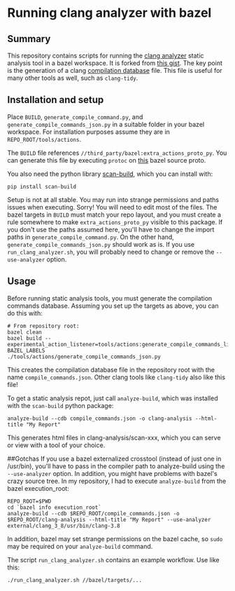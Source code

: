 # Running clang analyzer with bazel
## Summary
This repository contains scripts for running the [clang
analyzer](http://clang-analyzer.llvm.org/) static
analysis tool in a bazel workspace. It is forked from [this
gist](https://gist.github.com/bsilver8192/0115ee5d040bb601e3b7). The key point
is the generation of a clang [compilation
database](http://clang.llvm.org/docs/JSONCompilationDatabase.html) file. This
file is useful for many other tools as well, such as `clang-tidy`.

## Installation and setup
Place `BUILD`, `generate_compile_command.py`, and
`generate_compile_commands_json.py` in a suitable folder in your bazel
workspace. For installation purposes assume they are in `REPO_ROOT/tools/actions`.

The `BUILD` file references `//third_party/bazel:extra_actions_proto_py`. You
can generate this file by executing `protoc` on
[this](https://github.com/bazelbuild/bazel/blob/master/src/main/protobuf/extra_actions_base.proto)
bazel source proto.

You also need the python library
[scan-build](https://github.com/rizsotto/scan-build), which you can install
with:

```
pip install scan-build
```

Setup is not at all stable. You may run into strange permissions and paths
issues when executing. Sorry!  You will need to edit most of the files. The
bazel targets in `BUILD` must match your repo layout, and you must create a rule
somewhere to make `extra_actions_proto_py` visible to this package. If you don't
use the paths assumed here, you'll have to change the import paths in
`generate_compile_command.py`. On the other hand,
`generate_compile_commands_json.py` should work as is. If you use
`run_clang_analyzer.sh`, you will probably need to change or remove the
`--use-analyzer` option.

## Usage
Before running static analysis tools, you must generate the compilation commands
database. Assuming you set up the targets as above, you can do this with:

```
# From repository root:
bazel clean
bazel build --experimental_action_listener=tools/actions:generate_compile_commands_listener BAZEL_LABELS
./tools/actions/generate_compile_commands_json.py
```

This creates the compilation database file in the repository root with the name
`compile_commands.json`. Other clang tools like `clang-tidy` also like this
file!

To get a static analysis repot, just call `analyze-build`, which was installed
with the `scan-build` python package:

```
analyze-build --cdb compile_commands.json -o clang-analysis --html-title "My Report" 
```

This generates html files in clang-analysis/scan-xxx, which you can serve or
view with a tool of your choice.

##Gotchas
If you use a bazel externalized crosstool (instead of just one in /usr/bin),
you'll have to pass in the compiler path to analyze-build using the
`--use-analyzer` option. In addition, you might have problems with bazel's crazy
source tree. In my repository, I had to execute `analyze-build` from the bazel
execution_root:

```
REPO_ROOT=$PWD
cd `bazel info execution_root`
analyze-build --cdb $REPO_ROOT/compile_commands.json -o $REPO_ROOT/clang-analysis --html-title "My Report" --use-analyzer external/clang_3_8/usr/bin/clang-3.8
```

In addition, bazel may set strange permissions on the bazel cache, so `sudo` may
be required on your `analyze-build` command.

The script `run_clang_analyzer.sh` contains an example workflow. Use like this:

```
./run_clang_analyzer.sh //bazel/targets/...
```
